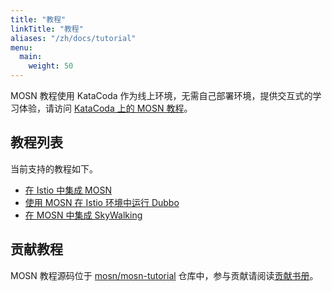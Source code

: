 ```yaml
---
title: "教程"
linkTitle: "教程"
aliases: "/zh/docs/tutorial"
menu:
  main:
    weight: 50
---
```


MOSN 教程使用 KataCoda 作为线上环境，无需自己部署环境，提供交互式的学习体验，请访问 [KataCoda 上的 MOSN 教程](https://www.katacoda.com/mosn/courses/istio)。

## 教程列表

当前支持的教程如下。

- [在 Istio 中集成 MOSN](https://katacoda.com/mosn/courses/istio/mosn-with-istio)
- [使用 MOSN 在 Istio 环境中运行 Dubbo](https://www.katacoda.com/mosn/courses/istio/istio-mosn-adapt-dubbo)
- [在 MOSN 中集成 SkyWalking](https://www.katacoda.com/mosn/courses/istio/mosn-with-skywalking)

## 贡献教程

MOSN 教程源码位于 [mosn/mosn-tutorial](https://github.com/mosn/mosn-tutorial) 仓库中，参与贡献请阅读[贡献书册](https://github.com/mosn/mosn-tutorial/blob/master/contributing_zh.md)。